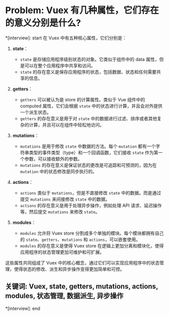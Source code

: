 # Problem: Vuex 有几种属性，它们存在的意义分别是什么?

*[interview]: start
在 Vuex 中有五种核心属性，它们分别是：

1. **state**：
   - `state` 是存储应用程序级别状态的对象。它类似于组件中的 data 属性，但是可以在整个应用程序中共享和访问。
   - `state` 的存在意义是保存应用程序的状态，包括数据、状态和任何需要共享的信息。

2. **getters**：
   - `getters` 可以被认为是 store 的计算属性。类似于 Vue 组件中的 computed 属性，它们会根据 `state` 中的状态进行计算，并且会对外提供一个派生状态。
   - `getters` 的存在意义是用于对 `state` 中的数据进行过滤、排序或者其他复杂的计算，并且可以在组件中轻松地访问。

3. **mutations**：
   - `mutations` 是用于修改 `state` 中数据的方法。每个 `mutation` 都有一个字符串类型的事件类型（type）和一个回调函数，它们接收 `state` 作为第一个参数，可以接收额外的参数。
   - `mutations` 的存在意义是保证状态的更改是可追踪和可预测的，因为在 `mutation` 中的状态修改是同步执行的。

4. **actions**：
   - `actions` 类似于 `mutations`，但是不直接修改 `state` 中的数据。而是通过提交 `mutations` 来间接修改 `state` 中的数据。
   - `actions` 的存在意义是用于处理异步操作，例如处理 API 请求、延迟操作等，然后提交 `mutations` 来修改 `state`。

5. **modules**：
   - `modules` 允许将 Vuex store 分割成多个单独的模块。每个模块都拥有自己的 `state`、`getters`、`mutations` 和 `actions`，可以嵌套使用。
   - `modules` 的存在意义是使得 Vuex store 在逻辑上更加分离和模块化，使得应用程序的状态管理更加可维护和可扩展。

这些属性共同组成了 Vuex 中的核心概念，通过它们可以实现应用程序中的状态管理，使得状态的修改、派生和异步操作变得更加简单和可控。

## 关键词: Vuex, state, getters, mutations, actions, modules, 状态管理, 数据派生, 异步操作
*[interview]: end
